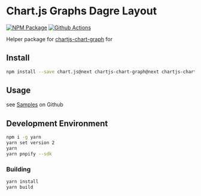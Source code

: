 # Chart.js Graphs Dagre Layout

[![NPM Package][npm-image]][npm-url] [![Github Actions][github-actions-image]][github-actions-url]

Helper package for [chartjs-chart-graph](https://github.com/sgratzl/chartjs-chart-graph) for

## Install

```bash
npm install --save chart.js@next chartjs-chart-graph@next chartjs-chart-graph-dagre
```

## Usage

see [Samples](https://github.com/sgratzl/chartjs-chart-graph-dagre/tree/master/samples) on Github

## Development Environment

```sh
npm i -g yarn
yarn set version 2
yarn
yarn pnpify --sdk
```

### Building

```sh
yarn install
yarn build
```

[npm-image]: https://badge.fury.io/js/chartjs-chart-graph-dagre.svg
[npm-url]: https://npmjs.org/package/chartjs-chart-graph-dagre
[github-actions-image]: https://github.com/sgratzl/chartjs-chart-graph-dagre/workflows/ci/badge.svg
[github-actions-url]: https://github.com/sgratzl/chartjs-chart-graph-dagre/actions
[codepen]: https://img.shields.io/badge/CodePen-open-blue?logo=codepen
